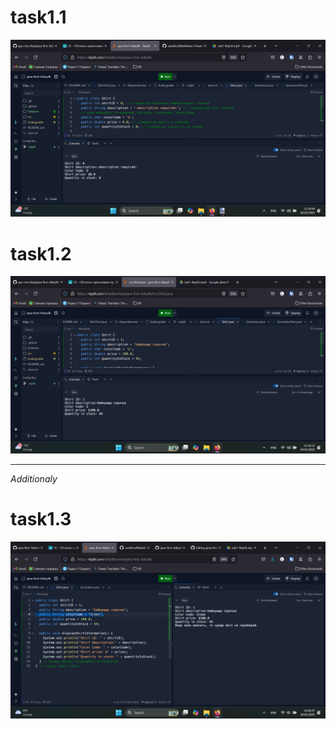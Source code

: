 # task1.1
![task1.1](https://github.com/ppc-ntu-khpi/java-first-Adey4k/blob/main/Solution/task1.1.png "task1.1")

# task1.2
![task1.2](https://github.com/ppc-ntu-khpi/java-first-Adey4k/blob/main/Solution/task1.2.png "task1.2")



      
___
*Additionaly*
# task1.3
![task1.3](https://github.com/ppc-ntu-khpi/java-first-Adey4k/blob/main/Solution/task1.3.png "task1.3")
